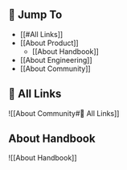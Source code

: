 ## 🔗 Jump To
- [[#All Links]]
- [[About Product]]
	- [[About Handbook]]
- [[About Engineering]]
- [[About Community]]

## 🔗 All Links
![[About Community#🔗 All Links]]

## About Handbook
![[About Handbook]]